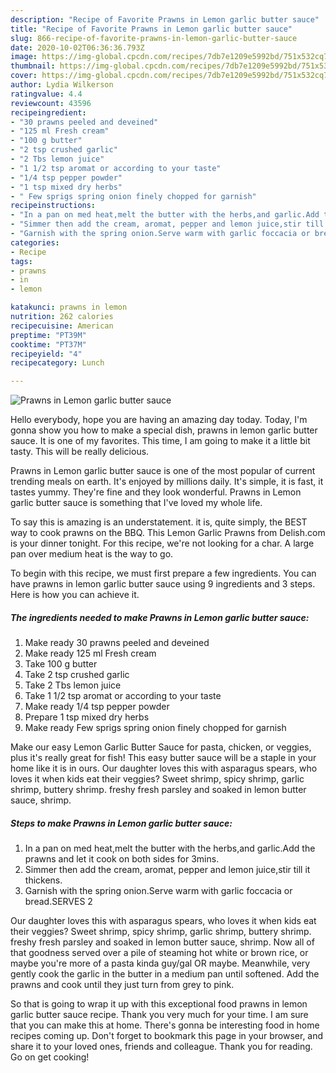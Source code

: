 ```yaml
---
description: "Recipe of Favorite Prawns in Lemon garlic butter sauce"
title: "Recipe of Favorite Prawns in Lemon garlic butter sauce"
slug: 866-recipe-of-favorite-prawns-in-lemon-garlic-butter-sauce
date: 2020-10-02T06:36:36.793Z
image: https://img-global.cpcdn.com/recipes/7db7e1209e5992bd/751x532cq70/prawns-in-lemon-garlic-butter-sauce-recipe-main-photo.jpg
thumbnail: https://img-global.cpcdn.com/recipes/7db7e1209e5992bd/751x532cq70/prawns-in-lemon-garlic-butter-sauce-recipe-main-photo.jpg
cover: https://img-global.cpcdn.com/recipes/7db7e1209e5992bd/751x532cq70/prawns-in-lemon-garlic-butter-sauce-recipe-main-photo.jpg
author: Lydia Wilkerson
ratingvalue: 4.4
reviewcount: 43596
recipeingredient:
- "30 prawns peeled and deveined"
- "125 ml Fresh cream"
- "100 g butter"
- "2 tsp crushed garlic"
- "2 Tbs lemon juice"
- "1 1/2 tsp aromat or according to your taste"
- "1/4 tsp pepper powder"
- "1 tsp mixed dry herbs"
- " Few sprigs spring onion finely chopped for garnish"
recipeinstructions:
- "In a pan on med heat,melt the butter with the herbs,and garlic.Add the prawns and let it cook on both sides for 3mins."
- "Simmer then add the cream, aromat, pepper and lemon juice,stir till it thickens."
- "Garnish with the spring onion.Serve warm with garlic foccacia or bread.SERVES 2"
categories:
- Recipe
tags:
- prawns
- in
- lemon

katakunci: prawns in lemon 
nutrition: 262 calories
recipecuisine: American
preptime: "PT39M"
cooktime: "PT37M"
recipeyield: "4"
recipecategory: Lunch

---
```



![Prawns in Lemon garlic butter sauce](https://img-global.cpcdn.com/recipes/7db7e1209e5992bd/751x532cq70/prawns-in-lemon-garlic-butter-sauce-recipe-main-photo.jpg)

Hello everybody, hope you are having an amazing day today. Today, I'm gonna show you how to make a special dish, prawns in lemon garlic butter sauce. It is one of my favorites. This time, I am going to make it a little bit tasty. This will be really delicious.

Prawns in Lemon garlic butter sauce is one of the most popular of current trending meals on earth. It's enjoyed by millions daily. It's simple, it is fast, it tastes yummy. They're fine and they look wonderful. Prawns in Lemon garlic butter sauce is something that I've loved my whole life.

To say this is amazing is an understatement. it is, quite simply, the BEST way to cook prawns on the BBQ. This Lemon Garlic Prawns from Delish.com is your dinner tonight. For this recipe, we&#39;re not looking for a char. A large pan over medium heat is the way to go.


To begin with this recipe, we must first prepare a few ingredients. You can have prawns in lemon garlic butter sauce using 9 ingredients and 3 steps. Here is how you can achieve it.

<!--inarticleads1-->

##### The ingredients needed to make Prawns in Lemon garlic butter sauce:

1. Make ready 30 prawns peeled and deveined
1. Make ready 125 ml Fresh cream
1. Take 100 g butter
1. Take 2 tsp crushed garlic
1. Take 2 Tbs lemon juice
1. Take 1 1/2 tsp aromat or according to your taste
1. Make ready 1/4 tsp pepper powder
1. Prepare 1 tsp mixed dry herbs
1. Make ready  Few sprigs spring onion finely chopped for garnish


Make our easy Lemon Garlic Butter Sauce for pasta, chicken, or veggies, plus it&#39;s really great for fish! This easy butter sauce will be a staple in your home like it is in ours. Our daughter loves this with asparagus spears, who loves it when kids eat their veggies? Sweet shrimp, spicy shrimp, garlic shrimp, buttery shrimp. freshy fresh parsley and soaked in lemon butter sauce, shrimp. 

<!--inarticleads2-->

##### Steps to make Prawns in Lemon garlic butter sauce:

1. In a pan on med heat,melt the butter with the herbs,and garlic.Add the prawns and let it cook on both sides for 3mins.
1. Simmer then add the cream, aromat, pepper and lemon juice,stir till it thickens.
1. Garnish with the spring onion.Serve warm with garlic foccacia or bread.SERVES 2


Our daughter loves this with asparagus spears, who loves it when kids eat their veggies? Sweet shrimp, spicy shrimp, garlic shrimp, buttery shrimp. freshy fresh parsley and soaked in lemon butter sauce, shrimp. Now all of that goodness served over a pile of steaming hot white or brown rice, or maybe you&#39;re more of a pasta kinda guy/gal OR maybe. Meanwhile, very gently cook the garlic in the butter in a medium pan until softened. Add the prawns and cook until they just turn from grey to pink. 

So that is going to wrap it up with this exceptional food prawns in lemon garlic butter sauce recipe. Thank you very much for your time. I am sure that you can make this at home. There's gonna be interesting food in home recipes coming up. Don't forget to bookmark this page in your browser, and share it to your loved ones, friends and colleague. Thank you for reading. Go on get cooking!
